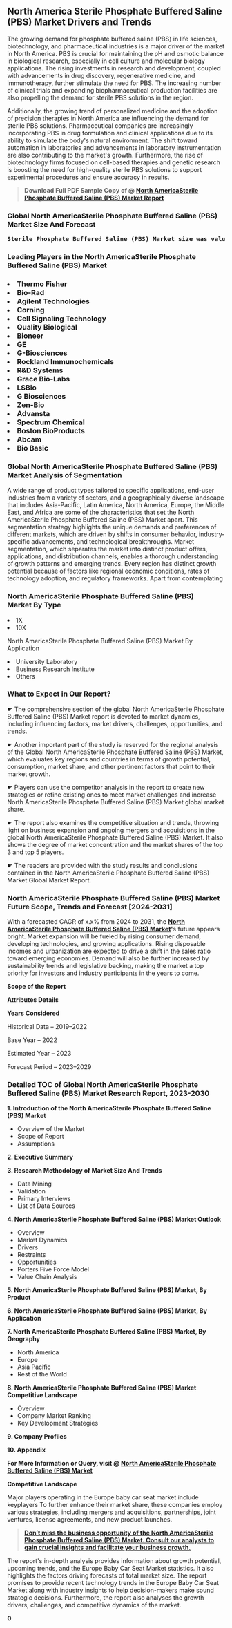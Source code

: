 <p> <h2>North America Sterile Phosphate Buffered Saline (PBS) Market Drivers and Trends</h2><p>The growing demand for phosphate buffered saline (PBS) in life sciences, biotechnology, and pharmaceutical industries is a major driver of the market in North America. PBS is crucial for maintaining the pH and osmotic balance in biological research, especially in cell culture and molecular biology applications. The rising investments in research and development, coupled with advancements in drug discovery, regenerative medicine, and immunotherapy, further stimulate the need for PBS. The increasing number of clinical trials and expanding biopharmaceutical production facilities are also propelling the demand for sterile PBS solutions in the region.</p><p>Additionally, the growing trend of personalized medicine and the adoption of precision therapies in North America are influencing the demand for sterile PBS solutions. Pharmaceutical companies are increasingly incorporating PBS in drug formulation and clinical applications due to its ability to simulate the body's natural environment. The shift toward automation in laboratories and advancements in laboratory instrumentation are also contributing to the market's growth. Furthermore, the rise of biotechnology firms focused on cell-based therapies and genetic research is boosting the need for high-quality sterile PBS solutions to support experimental procedures and ensure accuracy in results.</p></p><blockquote id="" class=""><strong>Download Full PDF Sample Copy of @&nbsp;<a href="https://www.verifiedmarketreports.com/download-sample/?rid=275236&utm_source=GitHub-Jan&utm_medium=262" target="_blank">North AmericaSterile Phosphate Buffered Saline (PBS) Market Report</a>&nbsp;&nbsp;</strong></blockquote><h3 id="" class=""><strong>Global&nbsp;North AmericaSterile Phosphate Buffered Saline (PBS) Market Size And Forecast</strong></h3><pre class="reader-text-block__code-block"><strong>Sterile Phosphate Buffered Saline (PBS) Market size was valued at USD 1.2 Billion in 2022 and is projected to reach USD 2.0 Billion by 2030, growing at a CAGR of 7.5% from 2024 to 2030.</strong></pre><h3 id="" class="">Leading Players in the&nbsp;North AmericaSterile Phosphate Buffered Saline (PBS) Market</h3><h3 class=""></Li><Li>Thermo Fisher</Li><Li> Bio-Rad</Li><Li> Agilent Technologies</Li><Li> Corning</Li><Li> Cell Signaling Technology</Li><Li> Quality Biological</Li><Li> Bioneer</Li><Li> GE</Li><Li> G-Biosciences</Li><Li> Rockland Immunochemicals</Li><Li> R&D Systems</Li><Li> Grace Bio-Labs</Li><Li> LSBio</Li><Li> G Biosciences</Li><Li> Zen-Bio</Li><Li> Advansta</Li><Li> Spectrum Chemical</Li><Li> Boston BioProducts</Li><Li> Abcam</Li><Li> Bio Basic</h3><h3 id="" class="">Global&nbsp;North AmericaSterile Phosphate Buffered Saline (PBS) Market Analysis of Segmentation</h3><p id="" class="">A wide range of product types tailored to specific applications, end-user industries from a variety of sectors, and a geographically diverse landscape that includes Asia-Pacific, Latin America, North America, Europe, the Middle East, and Africa are some of the characteristics that set the North AmericaSterile Phosphate Buffered Saline (PBS) Market apart. This segmentation strategy highlights the unique demands and preferences of different markets, which are driven by shifts in consumer behavior, industry-specific advancements, and technological breakthroughs. Market segmentation, which separates the market into distinct product offers, applications, and distribution channels, enables a thorough understanding of growth patterns and emerging trends. Every region has distinct growth potential because of factors like regional economic conditions, rates of technology adoption, and regulatory frameworks. Apart from contemplating</p><h3 id="" class="">North AmericaSterile Phosphate Buffered Saline (PBS) Market&nbsp;By Type</h3><p></Li><Li>1X</Li><Li> 10X</p><div class="" data-test-id=""><p>North AmericaSterile Phosphate Buffered Saline (PBS) Market&nbsp;By Application</p></div><p class=""></Li><Li>University Laboratory</Li><Li> Business Research Institute</Li><Li> Others</p><div class="" data-test-id=""><h3><span class="">What to Expect in Our Report?</span></h3></div><div class="" data-test-id=""><p><span class="">☛ The comprehensive section of the global North AmericaSterile Phosphate Buffered Saline (PBS) Market report is devoted to market dynamics, including influencing factors, market drivers, challenges, opportunities, and trends.</span></p></div><div class="" data-test-id=""><p><span class="">☛ Another important part of the study is reserved for the regional analysis of the Global North AmericaSterile Phosphate Buffered Saline (PBS) Market, which evaluates key regions and countries in terms of growth potential, consumption, market share, and other pertinent factors that point to their market growth.</span></p></div><div class="" data-test-id=""><p><span class="">☛ Players can use the competitor analysis in the report to create new strategies or refine existing ones to meet market challenges and increase North AmericaSterile Phosphate Buffered Saline (PBS) Market global market share.</span></p></div><div class="" data-test-id=""><p><span class="">☛ The report also examines the competitive situation and trends, throwing light on business expansion and ongoing mergers and acquisitions in the global North AmericaSterile Phosphate Buffered Saline (PBS) Market. It also shows the degree of market concentration and the market shares of the top 3 and top 5 players.</span></p></div><div class="" data-test-id=""><p><span class="">☛ The readers are provided with the study results and conclusions contained in the North AmericaSterile Phosphate Buffered Saline (PBS) Market Global Market Report.</span></p></div><div class="" data-test-id=""><h3><span class="">North AmericaSterile Phosphate Buffered Saline (PBS) Market Future Scope, Trends and Forecast [2024-2031]</span></h3></div><div class="" data-test-id=""><p><span class="">With a forecasted CAGR of x.x% from 2024 to 2031, the <strong><a href="https://www.verifiedmarketreports.com/download-sample/?rid=275236&utm_source=GitHub-Jan&utm_medium=262" target="_blank">North AmericaSterile Phosphate Buffered Saline (PBS) Market</a>'</strong>s future appears bright. Market expansion will be fueled by rising consumer demand, developing technologies, and growing applications. Rising disposable incomes and urbanization are expected to drive a shift in the sales ratio toward emerging economies. Demand will also be further increased by sustainability trends and legislative backing, making the market a top priority for investors and industry participants in the years to come.</span></p><p id="ember66" class="ember-view reader-text-block__paragraph"><strong>Scope of the Report</strong></p><p id="ember67" class="ember-view reader-text-block__paragraph"><strong>Attributes Details</strong></p><p id="ember68" class="ember-view reader-text-block__paragraph"><strong>Years Considered</strong></p><p id="ember69" class="ember-view reader-text-block__paragraph">Historical Data &ndash; 2019&ndash;2022</p><p id="ember70" class="ember-view reader-text-block__paragraph">Base Year &ndash; 2022</p><p id="ember71" class="ember-view reader-text-block__paragraph">Estimated Year &ndash; 2023</p><p id="ember72" class="ember-view reader-text-block__paragraph">Forecast Period &ndash; 2023&ndash;2029</p></div><h3 id="" class="">Detailed TOC of Global North AmericaSterile Phosphate Buffered Saline (PBS) Market Research Report, 2023-2030</h3><p id="" class=""><strong>1. Introduction of the North AmericaSterile Phosphate Buffered Saline (PBS) Market</strong></p><ul><li>Overview of the Market</li><li>Scope of Report</li><li>Assumptions</li></ul><p id="" class=""><strong>2. Executive Summary</strong></p><p id="" class=""><strong>3. Research Methodology of Market Size And Trends</strong></p><ul><li>Data Mining</li><li>Validation</li><li>Primary Interviews</li><li>List of Data Sources</li></ul><p id="" class=""><strong>4. North AmericaSterile Phosphate Buffered Saline (PBS) Market Outlook</strong></p><ul><li>Overview</li><li>Market Dynamics</li><li>Drivers</li><li>Restraints</li><li>Opportunities</li><li>Porters Five Force Model</li><li>Value Chain Analysis</li></ul><p id="" class=""><strong>5. North AmericaSterile Phosphate Buffered Saline (PBS) Market, By Product</strong></p><p id="" class=""><strong>6. North AmericaSterile Phosphate Buffered Saline (PBS) Market, By Application</strong></p><p id="" class=""><strong>7. North AmericaSterile Phosphate Buffered Saline (PBS) Market, By Geography</strong></p><ul><li>North America</li><li>Europe</li><li>Asia Pacific</li><li>Rest of the World</li></ul><p id="" class=""><strong>8. North AmericaSterile Phosphate Buffered Saline (PBS) Market Competitive Landscape</strong></p><ul><li>Overview</li><li>Company Market Ranking</li><li>Key Development Strategies</li></ul><p id="" class=""><strong>9. Company Profiles</strong></p><p id="" class=""><strong>10. Appendix</strong></p><p><strong>For More Information or Query, visit&nbsp;@ <a href="https://www.verifiedmarketreports.com/product/sterile-phosphate-buffered-saline-pbs-market/" target="_blank">North AmericaSterile Phosphate Buffered Saline (PBS) Market</a></strong></p><p id="ember61" class="ember-view reader-text-block__paragraph"><strong>Competitive Landscape</strong></p><p id="ember62" class="ember-view reader-text-block__paragraph">Major players operating in the Europe baby car seat market include keyplayers To further enhance their market share, these companies employ various strategies, including mergers and acquisitions, partnerships, joint ventures, license agreements, and new product launches.</p><blockquote id="ember63" class="ember-view reader-text-block__blockquote"><strong><a href="https://www.verifiedmarketreports.com/download-sample/?rid=275236&utm_source=GitHub-Jan&utm_medium=262" target="_blank">Don&rsquo;t miss the business opportunity of the North AmericaSterile Phosphate Buffered Saline (PBS) Market. Consult our analysts to gain crucial insights and facilitate your business growth.</a></strong></blockquote><p id="ember64" class="ember-view reader-text-block__paragraph">The report's in-depth analysis provides information about growth potential, upcoming trends, and the Europe Baby Car Seat Market statistics. It also highlights the factors driving forecasts of total market size. The report promises to provide recent technology trends in the Europe Baby Car Seat Market along with industry insights to help decision-makers make sound strategic decisions. Furthermore, the report also analyses the growth drivers, challenges, and competitive dynamics of the market.</p><p class="ember-view reader-text-block__paragraph"><strong>0</strong></p>
